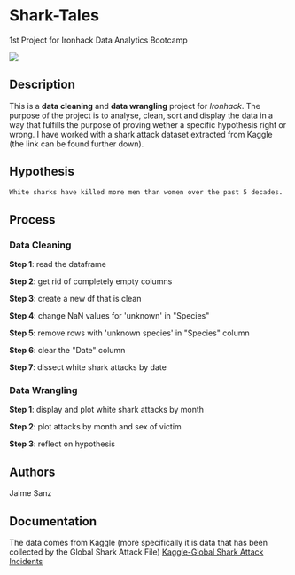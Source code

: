 # Shark-Tales

1st Project for Ironhack Data Analytics Bootcamp

<img src="https://images-na.ssl-images-amazon.com/images/I/71SQTV-zZPL._SL1500_.jpg">



## Description

This is a **data cleaning** and **data wrangling** project for *Ironhack*. 
The purpose of the project is to analyse, clean, sort and display the data in a way that fulfills the purpose of proving wether a specific hypothesis right or wrong. 
I have worked with a shark attack dataset extracted from Kaggle (the link can be found  further down).

## Hypothesis

```bash
White sharks have killed more men than women over the past 5 decades.
```

## Process


### Data Cleaning

**Step 1**:   read the dataframe

**Step 2**:   get rid of completely empty columns

**Step 3**:   create a new df that is clean

**Step 4**:   change NaN values for 'unknown' in "Species"

**Step 5**:   remove rows with 'unknown species' in "Species" column

**Step 6**:   clear the "Date" column

**Step 7**:   dissect white shark attacks by date


### Data Wrangling

**Step 1**:   display and plot white shark attacks by month 

**Step 2**:   plot attacks by month and sex of victim

**Step 3**:   reflect on hypothesis






## Authors 

Jaime Sanz


## Documentation

The data comes from Kaggle (more specifically it is data that has been collected by the Global Shark Attack File)
[Kaggle-Global Shark Attack Incidents](https://www.kaggle.com/teajay/global-shark-attacks/version/1?select=GSAF5.csv)



